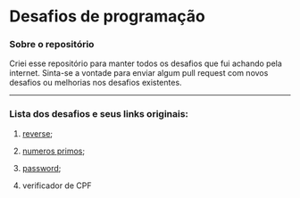 # Desafios de programação

### Sobre o repositório

Criei esse repositório para manter todos os desafios que fui achando pela internet. Sinta-se a vontade para enviar algum pull request com novos desafios ou melhorias nos desafios existentes. 

---

### Lista dos desafios e seus links originais:

1. [reverse](https://github.com/cciuenf/desafios/tree/main/1-reverse-number);

2. [numeros primos](https://github.com/cciuenf/desafios/tree/main/2-primality-test);

3. [password](https://github.com/backend-br/desafios/blob/master/secure-password/PROBLEM.md);

4. verificador de CPF